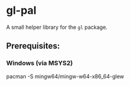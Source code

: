 gl-pal
======

A small helper library for the `gl` package.

Prerequisites:
--------------
### Windows (via MSYS2)
pacman -S mingw64/mingw-w64-x86_64-glew
